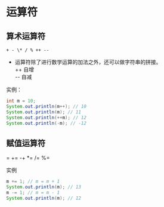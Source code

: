 # 运算符

## 算术运算符

```
+ - \* / % ++ --
```

* 运算符除了进行数学运算的加法之外，还可以做字符串的拼接。  
  ++ 自增  
  -- 自减

实例：

```java
int m = 10;
System.out.println(m++); // 10
System.out.println(m); // 11
System.out.println(++m); // 12
System.out.println(-m); // -12
```

## 赋值运算符

= += -+ \*= /= %=

实例

```java
m += 1; // m = m + 1
System.out.println(m); // 13
m -= 1; // m = m - 1
System.out.println(m); // 12
```



